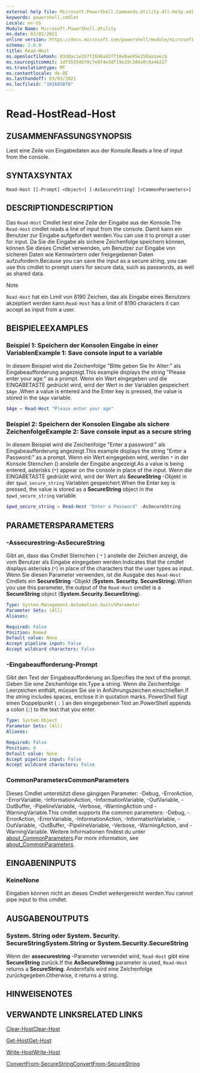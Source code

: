 ```yaml
---
external help file: Microsoft.PowerShell.Commands.Utility.dll-Help.xml
keywords: powershell,cmdlet
Locale: en-US
Module Name: Microsoft.PowerShell.Utility
ms.date: 03/02/2021
online version: https://docs.microsoft.com/powershell/module/microsoft.powershell.utility/read-host?view=powershell-5.1&WT.mc_id=ps-gethelp
schema: 2.0.0
title: Read-Host
ms.openlocfilehash: 83ddac1e157f26d6a437716e9ae95e258aa1eecb
ms.sourcegitcommit: 1dfd5554b70c7e8f4e3df19e29c384a9c0a4b227
ms.translationtype: MT
ms.contentlocale: de-DE
ms.lasthandoff: 03/03/2021
ms.locfileid: "101685870"
---
```

# <span data-ttu-id="0b3c3-103">Read-Host</span><span class="sxs-lookup"><span data-stu-id="0b3c3-103">Read-Host</span></span>

## <span data-ttu-id="0b3c3-104">ZUSAMMENFASSUNG</span><span class="sxs-lookup"><span data-stu-id="0b3c3-104">SYNOPSIS</span></span>
<span data-ttu-id="0b3c3-105">Liest eine Zeile von Eingabedaten aus der Konsole.</span><span class="sxs-lookup"><span data-stu-id="0b3c3-105">Reads a line of input from the console.</span></span>

## <span data-ttu-id="0b3c3-106">SYNTAX</span><span class="sxs-lookup"><span data-stu-id="0b3c3-106">SYNTAX</span></span>

```
Read-Host [[-Prompt] <Object>] [-AsSecureString] [<CommonParameters>]
```

## <span data-ttu-id="0b3c3-107">DESCRIPTION</span><span class="sxs-lookup"><span data-stu-id="0b3c3-107">DESCRIPTION</span></span>

<span data-ttu-id="0b3c3-108">Das `Read-Host` Cmdlet liest eine Zeile der Eingabe aus der Konsole.</span><span class="sxs-lookup"><span data-stu-id="0b3c3-108">The `Read-Host` cmdlet reads a line of input from the console.</span></span> <span data-ttu-id="0b3c3-109">Damit kann ein Benutzer zur Eingabe aufgefordert werden.</span><span class="sxs-lookup"><span data-stu-id="0b3c3-109">You can use it to prompt a user for input.</span></span> <span data-ttu-id="0b3c3-110">Da Sie die Eingabe als sichere Zeichenfolge speichern können, können Sie dieses Cmdlet verwenden, um Benutzer zur Eingabe von sicheren Daten wie Kennwörtern oder freigegebenen Daten aufzufordern.</span><span class="sxs-lookup"><span data-stu-id="0b3c3-110">Because you can save the input as a secure string, you can use this cmdlet to prompt users for secure data, such as passwords, as well as shared data.</span></span>

> [!NOTE]
> <span data-ttu-id="0b3c3-111">`Read-Host` hat ein Limit von 8190 Zeichen, das als Eingabe eines Benutzers akzeptiert werden kann.</span><span class="sxs-lookup"><span data-stu-id="0b3c3-111">`Read-Host` has a limit of 8190 characters it can accept as input from a user.</span></span>

## <span data-ttu-id="0b3c3-112">BEISPIELE</span><span class="sxs-lookup"><span data-stu-id="0b3c3-112">EXAMPLES</span></span>

### <span data-ttu-id="0b3c3-113">Beispiel 1: Speichern der Konsolen Eingabe in einer Variablen</span><span class="sxs-lookup"><span data-stu-id="0b3c3-113">Example 1: Save console input to a variable</span></span>

<span data-ttu-id="0b3c3-114">In diesem Beispiel wird die Zeichenfolge "Bitte geben Sie Ihr Alter:" als Eingabeaufforderung angezeigt.</span><span class="sxs-lookup"><span data-stu-id="0b3c3-114">This example displays the string "Please enter your age:" as a prompt.</span></span> <span data-ttu-id="0b3c3-115">Wenn ein Wert eingegeben und die EINGABETASTE gedrückt wird, wird der Wert in der Variablen gespeichert `$Age` .</span><span class="sxs-lookup"><span data-stu-id="0b3c3-115">When a value is entered and the Enter key is pressed, the value is stored in the `$Age` variable.</span></span>

```powershell
$Age = Read-Host "Please enter your age"
```

### <span data-ttu-id="0b3c3-116">Beispiel 2: Speichern der Konsolen Eingabe als sichere Zeichenfolge</span><span class="sxs-lookup"><span data-stu-id="0b3c3-116">Example 2: Save console input as a secure string</span></span>

<span data-ttu-id="0b3c3-117">In diesem Beispiel wird die Zeichenfolge "Enter a password:" als Eingabeaufforderung angezeigt.</span><span class="sxs-lookup"><span data-stu-id="0b3c3-117">This example displays the string "Enter a Password:" as a prompt.</span></span> <span data-ttu-id="0b3c3-118">Wenn ein Wert eingegeben wird, werden `*` in der Konsole Sternchen () anstelle der Eingabe angezeigt.</span><span class="sxs-lookup"><span data-stu-id="0b3c3-118">As a value is being entered, asterisks (`*`) appear on the console in place of the input.</span></span> <span data-ttu-id="0b3c3-119">Wenn die EINGABETASTE gedrückt wird, wird der Wert als **SecureString** -Objekt in der `$pwd_secure_string` Variablen gespeichert.</span><span class="sxs-lookup"><span data-stu-id="0b3c3-119">When the Enter key is pressed, the value is stored as a **SecureString** object in the `$pwd_secure_string` variable.</span></span>

```powershell
$pwd_secure_string = Read-Host "Enter a Password" -AsSecureString
```

## <span data-ttu-id="0b3c3-120">PARAMETERS</span><span class="sxs-lookup"><span data-stu-id="0b3c3-120">PARAMETERS</span></span>

### <span data-ttu-id="0b3c3-121">-Assecurestring</span><span class="sxs-lookup"><span data-stu-id="0b3c3-121">-AsSecureString</span></span>

<span data-ttu-id="0b3c3-122">Gibt an, dass das Cmdlet Sternchen ( `*` ) anstelle der Zeichen anzeigt, die vom Benutzer als Eingabe eingegeben werden.</span><span class="sxs-lookup"><span data-stu-id="0b3c3-122">Indicates that the cmdlet displays asterisks (`*`) in place of the characters that the user types as input.</span></span> <span data-ttu-id="0b3c3-123">Wenn Sie diesen Parameter verwenden, ist die Ausgabe des `Read-Host` Cmdlets ein **SecureString** -Objekt (**System. Security. SecureString**).</span><span class="sxs-lookup"><span data-stu-id="0b3c3-123">When you use this parameter, the output of the `Read-Host` cmdlet is a **SecureString** object (**System.Security.SecureString**).</span></span>

```yaml
Type: System.Management.Automation.SwitchParameter
Parameter Sets: (All)
Aliases:

Required: False
Position: Named
Default value: None
Accept pipeline input: False
Accept wildcard characters: False
```

### <span data-ttu-id="0b3c3-124">-Eingabeaufforderung</span><span class="sxs-lookup"><span data-stu-id="0b3c3-124">-Prompt</span></span>

<span data-ttu-id="0b3c3-125">Gibt den Text der Eingabeaufforderung an.</span><span class="sxs-lookup"><span data-stu-id="0b3c3-125">Specifies the text of the prompt.</span></span> <span data-ttu-id="0b3c3-126">Geben Sie eine Zeichenfolge ein.</span><span class="sxs-lookup"><span data-stu-id="0b3c3-126">Type a string.</span></span> <span data-ttu-id="0b3c3-127">Wenn die Zeichenfolge Leerzeichen enthält, müssen Sie sie in Anführungszeichen einschließen.</span><span class="sxs-lookup"><span data-stu-id="0b3c3-127">If the string includes spaces, enclose it in quotation marks.</span></span> <span data-ttu-id="0b3c3-128">PowerShell fügt einen Doppelpunkt ( `:` ) an den eingegebenen Text an.</span><span class="sxs-lookup"><span data-stu-id="0b3c3-128">PowerShell appends a colon (`:`) to the text that you enter.</span></span>

```yaml
Type: System.Object
Parameter Sets: (All)
Aliases:

Required: False
Position: 0
Default value: None
Accept pipeline input: False
Accept wildcard characters: False
```

### <span data-ttu-id="0b3c3-129">CommonParameters</span><span class="sxs-lookup"><span data-stu-id="0b3c3-129">CommonParameters</span></span>

<span data-ttu-id="0b3c3-130">Dieses Cmdlet unterstützt diese gängigen Parameter: -Debug, -ErrorAction, -ErrorVariable, -InformationAction, -InformationVariable, -OutVariable, -OutBuffer, -PipelineVariable, -Verbose, -WarningAction und -WarningVariable.</span><span class="sxs-lookup"><span data-stu-id="0b3c3-130">This cmdlet supports the common parameters: -Debug, -ErrorAction, -ErrorVariable, -InformationAction, -InformationVariable, -OutVariable, -OutBuffer, -PipelineVariable, -Verbose, -WarningAction, and -WarningVariable.</span></span> <span data-ttu-id="0b3c3-131">Weitere Informationen findest du unter [about_CommonParameters](https://go.microsoft.com/fwlink/?LinkID=113216).</span><span class="sxs-lookup"><span data-stu-id="0b3c3-131">For more information, see [about_CommonParameters](https://go.microsoft.com/fwlink/?LinkID=113216).</span></span>

## <span data-ttu-id="0b3c3-132">EINGABEN</span><span class="sxs-lookup"><span data-stu-id="0b3c3-132">INPUTS</span></span>

### <span data-ttu-id="0b3c3-133">Keine</span><span class="sxs-lookup"><span data-stu-id="0b3c3-133">None</span></span>

<span data-ttu-id="0b3c3-134">Eingaben können nicht an dieses Cmdlet weitergereicht werden.</span><span class="sxs-lookup"><span data-stu-id="0b3c3-134">You cannot pipe input to this cmdlet.</span></span>

## <span data-ttu-id="0b3c3-135">AUSGABEN</span><span class="sxs-lookup"><span data-stu-id="0b3c3-135">OUTPUTS</span></span>

### <span data-ttu-id="0b3c3-136">System. String oder System. Security. SecureString</span><span class="sxs-lookup"><span data-stu-id="0b3c3-136">System.String or System.Security.SecureString</span></span>

<span data-ttu-id="0b3c3-137">Wenn der **assecurestring** -Parameter verwendet wird, `Read-Host` gibt eine **SecureString** zurück.</span><span class="sxs-lookup"><span data-stu-id="0b3c3-137">If the **AsSecureString** parameter is used, `Read-Host` returns a **SecureString**.</span></span> <span data-ttu-id="0b3c3-138">Andernfalls wird eine Zeichenfolge zurückgegeben.</span><span class="sxs-lookup"><span data-stu-id="0b3c3-138">Otherwise, it returns a string.</span></span>

## <span data-ttu-id="0b3c3-139">HINWEISE</span><span class="sxs-lookup"><span data-stu-id="0b3c3-139">NOTES</span></span>

## <span data-ttu-id="0b3c3-140">VERWANDTE LINKS</span><span class="sxs-lookup"><span data-stu-id="0b3c3-140">RELATED LINKS</span></span>

[<span data-ttu-id="0b3c3-141">Clear-Host</span><span class="sxs-lookup"><span data-stu-id="0b3c3-141">Clear-Host</span></span>](../microsoft.powershell.core/clear-host.md)

[<span data-ttu-id="0b3c3-142">Get-Host</span><span class="sxs-lookup"><span data-stu-id="0b3c3-142">Get-Host</span></span>](Get-Host.md)

[<span data-ttu-id="0b3c3-143">Write-Host</span><span class="sxs-lookup"><span data-stu-id="0b3c3-143">Write-Host</span></span>](Write-Host.md)

[<span data-ttu-id="0b3c3-144">ConvertFrom-SecureString</span><span class="sxs-lookup"><span data-stu-id="0b3c3-144">ConvertFrom-SecureString</span></span>](../Microsoft.PowerShell.Security/ConvertFrom-SecureString.md)
